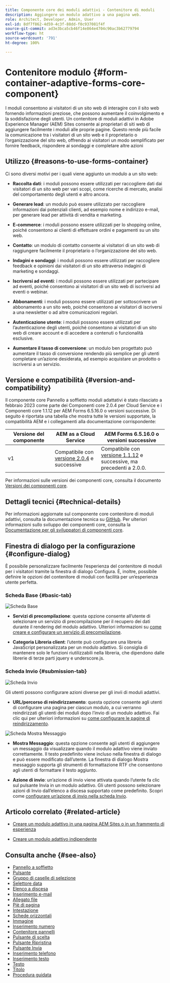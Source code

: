 ```yaml
---
title: Componente core dei moduli adattivi - Contenitore di moduli
description: Aggiungere un modulo adattivo a una pagina web.
role: Architect, Developer, Admin, User
exl-id: 8df7f862-4d59-4c3f-88dd-f0c937081f4f
source-git-commit: ad3e3bca5cb46f14e864e4704c90ac3b62779794
workflow-type: ht
source-wordcount: '791'
ht-degree: 100%

---
```


# Contenitore modulo {#form-container-adaptive-forms-core-component}

I moduli consentono ai visitatori di un sito web di interagire con il sito web fornendo informazioni preziose, che possono aumentare il coinvolgimento e la soddisfazione degli utenti. Un contenitore di moduli adattivi in Adobe Experience Manager (AEM) Sites consente ai proprietari di siti web di aggiungere facilmente i moduli alle proprie pagine. Questo rende più facile la comunicazione tra i visitatori di un sito web e il proprietario o l’organizzazione del sito web, offrendo ai visitatori un modo semplificato per fornire feedback, rispondere ai sondaggi e completare altre azioni

## Utilizzo {#reasons-to-use-forms-container}

Ci sono diversi motivi per i quali viene aggiunto un modulo a un sito web:

* **Raccolta dati**: i moduli possono essere utilizzati per raccogliere dati dai visitatori di un sito web per vari scopi, come ricerche di mercato, analisi del comportamento degli utenti e altro ancora.

* **Generare lead**: un modulo può essere utilizzato per raccogliere informazioni dai potenziali clienti, ad esempio nome e indirizzo e-mail, per generare lead per attività di vendita e marketing.

* **E-commerce**: i moduli possono essere utilizzati per lo shopping online, poiché consentono ai clienti di effettuare ordini e pagamenti su un sito web.

* **Contatto**: un modulo di contatto consente ai visitatori di un sito web di raggiungere facilmente il proprietario o l’organizzazione del sito web.

* **Indagini e sondaggi**: i moduli possono essere utilizzati per raccogliere feedback e opinioni dai visitatori di un sito attraverso indagini di marketing e sondaggi.

* **Iscriversi ad eventi**: i moduli possono essere utilizzati per partecipare ad eventi, poiché consentono ai visitatori di un sito web di iscriversi ad eventi o webinar.

* **Abbonamenti**: i moduli possono essere utilizzati per sottoscrivere un abbonamento a un sito web, poiché consentono ai visitatori di iscriversi a una newsletter o ad altre comunicazioni regolari.

* **Autenticazione utente**: i moduli possono essere utilizzati per l’autenticazione degli utenti, poiché consentono ai visitatori di un sito web di creare account e di accedere a contenuti o funzionalità esclusive.

* **Aumentare il tasso di conversione**: un modulo ben progettato può aumentare il tasso di conversione rendendo più semplice per gli utenti completare un’azione desiderata, ad esempio acquistare un prodotto o iscriversi a un servizio.


## Versione e compatibilità {#version-and-compatibility}

Il componente core Pannello a soffietto moduli adattativi è stato rilasciato a febbraio 2023 come parte dei Componenti core 2.0.4 per Cloud Service e i Componenti core 1.1.12 per AEM Forms 6.5.16.0 o versioni successive. Di seguito è riportata una tabella che mostra tutte le versioni supportate, la compatibilità AEM e i collegamenti alla documentazione corrispondente:

| Versione del componente | AEM as a Cloud Service | AEM Forms 6.5.16.0 o versioni successive |
|---|---|---|
| v1 | Compatibile con<br>[versione 2.0.4](/help/adaptive-forms/version.md) e successive | Compatibile con <br>[versione 1.1.12](/help/adaptive-forms/version.md) e successive, ma precedenti a 2.0.0. |

Per informazioni sulle versioni dei componenti core, consulta il documento [Versioni dei componenti core](/help/adaptive-forms/version.md).
<!-- ## Sample Component Output {#sample-component-output}

To experience the Accordion Component as well as see examples of its configuration options as well as HTML and JSON output, visit the [Component Library](https://adobe.com/go/aem_cmp_library_accordion). -->

## Dettagli tecnici {#technical-details}

Per informazioni aggiornate sul componente core contenitore di moduli adattivi, consulta la documentazione tecnica su [GitHub](https://github.com/adobe/aem-core-forms-components/tree/master/ui.af.apps/src/main/content/jcr_root/apps/core/fd/components/form/container/v1/container). Per ulteriori informazioni sullo sviluppo dei componenti core, consulta la [Documentazione per gli sviluppatori di componenti core](/help/developing/overview.md).

## Finestra di dialogo per la configurazione {#configure-dialog}

È possibile personalizzare facilmente l’esperienza del contenitore di moduli per i visitatori tramite la finestra di dialogo Configura. È, inoltre, possibile definire le opzioni del contenitore di moduli con facilità per un’esperienza utente perfetta.

### Scheda Base {#basic-tab}

![Scheda Base](/help/adaptive-forms/assets/formcontainer_basictab.png)

* **Servizi di precompilazione**: questa opzione consente all’utente di selezionare un servizio di precompilazione per il recupero dei dati durante il rendering del modulo adattivo. Ulteriori informazioni su [come creare e configurare un servizio di precompilazione](https://experienceleague.adobe.com/docs/experience-manager-cloud-service/content/forms/create-an-adaptive-form/prepopulate-adaptive-form-fields.html?lang=it#aem-forms-custom-prefill-service).

* **Categoria Libreria client**: l’utente può configurare una libreria JavaScript personalizzata per un modulo adattivo. Si consiglia di mantenere solo le funzioni riutilizzabili nella libreria, che dipendono dalle librerie di terze parti jquery e underscore.js.

### Scheda Invio {#submission-tab}

![Scheda Invio](/help/adaptive-forms/assets/formcontainer_submissiontab.png)

Gli utenti possono configurare azioni diverse per gli invii di moduli adattivi.

* **URL/percorso di reindirizzamento**: questa opzione consente agli utenti di configurare una pagina per ciascun modulo, a cui verranno reindirizzati gli utenti dei moduli dopo l’invio di un modulo adattivo. Fai clic qui per ulteriori informazioni su [come configurare le pagine di reindirizzamento](https://experienceleague.adobe.com/docs/experience-manager-cloud-service/content/forms/create-an-adaptive-form/configure-submit-actions-and-metadata-submission/configuring-redirect-page.html?lang=it).

![Scheda Mostra Messaggio](/help/adaptive-forms/assets/formconatiner_showmessage.png)

* **Mostra Messaggio**: questa opzione consente agli utenti di aggiungere un messaggio da visualizzare quando il modulo adattivo viene inviato correttamente. Il testo predefinito viene incluso nella finestra di dialogo e può essere modificato dall’utente. La finestra di dialogo Mostra messaggio supporta gli strumenti di formattazione RTF che consentono agli utenti di formattare il testo aggiunto.

* **Azione di invio**: un’azione di invio viene attivata quando l’utente fa clic sul pulsante Invia in un modulo adattivo. Gli utenti possono selezionare azioni di Invio dall’elenco a discesa supportato come predefinito. Scopri come [configurare un’azione di invio nella scheda Invio](https://experienceleague.adobe.com/docs/experience-manager-cloud-service/content/forms/create-an-adaptive-form/configure-submit-actions-and-metadata-submission/configuring-submit-actions.html?lang=it#supporting-custom-functions-in-validation-expressions-br).

## Articolo correlato {#related-article}

* [Creare un modulo adattivo in una pagina AEM Sites o in un frammento di esperienza](https://experienceleague.adobe.com/docs/experience-manager-cloud-service/content/forms/adaptive-forms-authoring/create-or-add-an-adaptive-form-to-aem-sites-page.html?lang=it)

* [Creare un modulo adattivo indipendente](https://experienceleague.adobe.com/docs/experience-manager-cloud-service/content/forms/adaptive-forms-authoring/authoring-adaptive-forms-core-components/create-an-adaptive-form-on-forms-cs/creating-adaptive-form-core-components.html?lang=it)


## Consulta anche {#see-also}

* [Pannello a soffietto](/help/adaptive-forms/components/accordion.md)
* [Pulsante](/help/adaptive-forms/components/button.md)
* [Gruppo di caselle di selezione](/help/adaptive-forms/components/checkbox-group.md)
* [Selettore data](/help/adaptive-forms/components/date-picker.md)
* [Elenco a discesa](/help/adaptive-forms/components/drop-down.md)
* [Inserimento e-mail](/help/adaptive-forms/components/email-input.md)
* [Allegato file](/help/adaptive-forms/components/file-attachment.md)
* [Piè di pagina](/help/adaptive-forms/components/footer.md)
* [Intestazione](/help/adaptive-forms/components/header.md)
* [Schede orizzontali](/help/adaptive-forms/components/horizontal-tabs.md)
* [Immagine](/help/adaptive-forms/components/image.md)
* [Inserimento numero](/help/adaptive-forms/components/number-input.md)
* [Contenitore pannelli](/help/adaptive-forms/components/panel-container.md)
* [Pulsante di scelta](/help/adaptive-forms/components/radio-button.md)
* [Pulsante Ripristina](/help/adaptive-forms/components/reset-button.md)
* [Pulsante Invia](/help/adaptive-forms/components/submit-button.md)
* [Inserimento telefono](/help/adaptive-forms/components/telephone-input.md)
* [Inserimento testo](/help/adaptive-forms/components/text-input.md)
* [Testo](/help/adaptive-forms/components/text.md)
* [Titolo](/help/adaptive-forms/components/title.md)
* [Procedura guidata](/help/adaptive-forms/components/wizard.md)